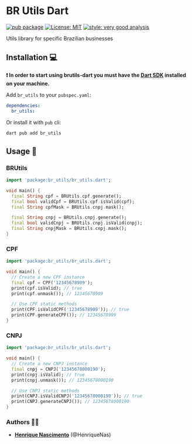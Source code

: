 # BR Utils Dart

[![pub package][pub_badge]][pub_badge_link]
[![License: MIT][license_badge]][license_badge_link]
[![style: very good analysis][badge]][badge_link]

Utils library for specific Brazilian businesses

## Installation 💻

**❗ In order to start using brutils-dart you must have the [Dart SDK][dart_install_link] installed on your machine.**

Add `br_utils` to your `pubspec.yaml`:

```yaml
dependencies:
  br_utils:
```

Or install it with `pub` cli:

```sh
dart pub add br_utils
```

## Usage 📖

### BRUtils

```dart
import 'package:br_utils/br_utils.dart';

void main() {
  final String cpf = BRUtils.cpf.generate();
  final bool validCpf = BRUtils.cpf.isValid(cpf);
  final String cpfMask = BRUtils.cnpj.mask();

  final String cnpj = BRUtils.cnpj.generate();
  final bool validCnpj = BRUtils.cnpj.isValid(cnpj);
  final String cnpjMask = BRUtils.cnpj.mask();
}
```

### CPF

```dart
import 'package:br_utils/br_utils.dart';

void main() {
  // Create a new CPF instance
  final cpf = CPF('12345678909');
  print(cpf.isValid); // true
  print(cpf.unmask()); // 12345678909

  // Use CPF static methods
  print(CPF.isValidCPF('12345678909')); // true
  print(CPF.generateCPF()); // 12345678909
}
```


### CNPJ

```dart
import 'package:br_utils/br_utils.dart';

void main() {
  // Create a new CNPJ instance
  final cnpj = CNPJ('12345678000190');
  print(cnpj.isValid); // true
  print(cnpj.unmask()); // 12345678000190

  // Use CNPJ static methods
  print(CNPJ.isValidCNPJ('12345678000190')); // true
  print(CNPJ.generateCNPJ()); // 12345678000190
}
```

### Authors 🧑‍💻

- [**Henrique Nascimento**](http://github.com/henriquenas) (@HenriqueNas)

[badge]: https://img.shields.io/badge/style-very_good_analysis-B22C89.svg
[badge_link]: https://pub.dev/packages/very_good_analysis
[license_badge]: https://img.shields.io/badge/license-MIT-blue.svg
[license_badge_link]: https://opensource.org/licenses/MIT
[pub_badge]: https://img.shields.io/pub/v/very_good_analysis.svg
[pub_badge_link]: https://pub.dev/packages/br_utils
[dart_install_link]: https://dart.dev/get-dart
[analysis_options_yaml]: https://github.com/VeryGoodOpenSource/very_good_analysis/blob/main/lib/analysis_options.4.0.0.yaml